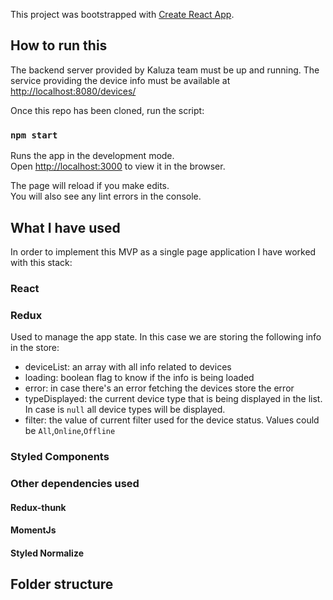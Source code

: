 This project was bootstrapped with [Create React App](https://github.com/facebook/create-react-app).

## How to run this

The backend server provided by Kaluza team must be up and running. The service providing the device info must be available at [http://localhost:8080/devices/](http://localhost:8080/devices/)

Once this repo has been cloned, run the script:

### `npm start`

Runs the app in the development mode.<br>
Open [http://localhost:3000](http://localhost:3000) to view it in the browser.

The page will reload if you make edits.<br>
You will also see any lint errors in the console.

## What I have used

In order to implement this MVP as a single page application I have worked with this stack:

### React
### Redux
Used to manage the app state. In this case we are storing the following info in the store:
- deviceList: an array with all info related to devices
- loading: boolean flag to know if the info is being loaded
- error: in case there's an error fetching the devices store the error
- typeDisplayed: the current device type that is being displayed in the list. In case is `null` all device types will be displayed.
- filter: the value of current filter used for the device status. Values could be `All`,`Online`,`Offline`
### Styled Components
### Other dependencies used
#### Redux-thunk
#### MomentJs
#### Styled Normalize

## Folder structure
